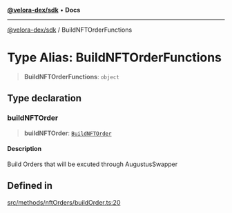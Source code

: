 [**@velora-dex/sdk**](../README.md) • **Docs**

***

[@velora-dex/sdk](../globals.md) / BuildNFTOrderFunctions

# Type Alias: BuildNFTOrderFunctions

> **BuildNFTOrderFunctions**: `object`

## Type declaration

### buildNFTOrder

> **buildNFTOrder**: [`BuildNFTOrder`](../-internal-/type-aliases/BuildNFTOrder.md)

#### Description

Build Orders that will be excuted through AugustusSwapper

## Defined in

[src/methods/nftOrders/buildOrder.ts:20](https://github.com/VeloraDEX/sdk/blob/feat/extend_delta_orders_filtering/src/methods/nftOrders/buildOrder.ts#L20)
